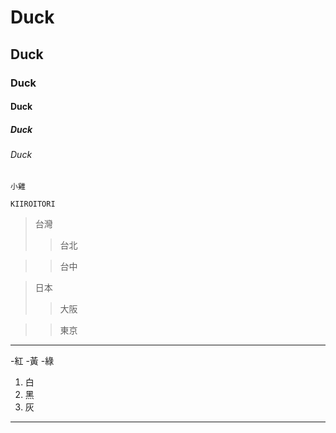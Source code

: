 # Duck
## Duck
### Duck
#### Duck
##### Duck
###### Duck

`小雞`
```
KIIROITORI
```

>台灣
>>台北

>>台中

>日本
>>大阪

>>東京
---
-紅
-黃
-綠
1. 白
2. 黑
3. 灰
***
